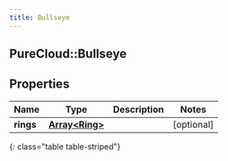 ```yaml
---
title: Bullseye
---
```

## PureCloud::Bullseye

## Properties

|Name | Type | Description | Notes|
|------------ | ------------- | ------------- | -------------|
| **rings** | [**Array&lt;Ring&gt;**](Ring.html) |  | [optional] |
{: class="table table-striped"}



